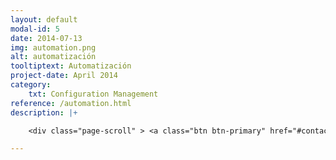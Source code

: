```yaml
---
layout: default
modal-id: 5
date: 2014-07-13
img: automation.png
alt: automatización
tooltiptext: Automatización
project-date: April 2014
category:
    txt: Configuration Management
reference: /automation.html
description: |+

    <div class="page-scroll" > <a class="btn btn-primary" href="#contact" data-dismiss="modal" data-target="#" > Contáctanos </a></div>

---
```

